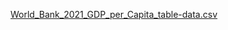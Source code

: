[World_Bank_2021_GDP_per_Capita_table-data.csv](https://github.com/TSSFL/Dataset_Archives/files/14228689/World_Bank_2021_GDP_per_Capita_table-data.csv)
